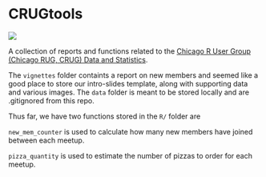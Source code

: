 # CRUGtools

![](https://github.com/Chicago-R-User-Group/CRUGtools/blob/master/vignettes/images/CRUG-Header.png)

A collection of reports and functions related to the [Chicago R User Group (Chicago RUG, CRUG) Data and Statistics](https://www.meetup.com/ChicagoRUG/).

The `vignettes` folder containts a report on new members and seemed like a good place to store our intro-slides template, along with supporting data and various images. The `data` folder is meant to be stored locally and are .gitignored from this repo.

Thus far, we have two functions stored in the `R/` folder are

`new_mem_counter` is used to calculate how many new members have joined between each meetup.

`pizza_quantity` is used to estimate the number of pizzas to order for each meetup.
